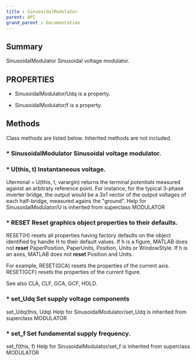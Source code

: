 ```yaml
---
title : SinusoidalModulator
parent: API
grand_parent : Documentation
---
```

## Summary
SinusoidalModulator Sinusoidal voltage modulator.
## PROPERTIES
* SinusoidalModulator/Udq is a property.

* SinusoidalModulator/f is a property.

## Methods
Class methods are listed below. Inherited methods are not included.
### * SinusoidalModulator Sinusoidal voltage modulator.

### * U(this, t) Instantaneous voltage.

Uterminal = U(this, t, varargin) returns the terminal *potentials* measured
against an arbitraty reference point. For instance, for the
typical 3-phase inverter bridge, the output would be a 3x1 vector
of the output voltages of each half-bridge, measured agains the
"ground".
Help for SinusoidalModulator/U is inherited from superclass MODULATOR

### * RESET  Reset graphics object properties to their defaults.
RESET(H) resets all properties having factory defaults on the object
identified by handle H to their default values. If h is a figure, MATLAB
does not **reset** PaperPosition, PaperUnits, Position, Units or WindowStyle.
If h is an axes, MATLAB does not **reset** Position and Units.

For example,
RESET(GCA) resets the properties of the current axis.
RESET(GCF) resets the properties of the current figure.

See also CLA, CLF, GCA, GCF, HOLD.

### * set_Udq Set supply voltage components

set_Udq(this, Udq)
Help for SinusoidalModulator/set_Udq is inherited from superclass MODULATOR

### * set_f Set fundamental supply frequency.

set_f(this, f)
Help for SinusoidalModulator/set_f is inherited from superclass MODULATOR

